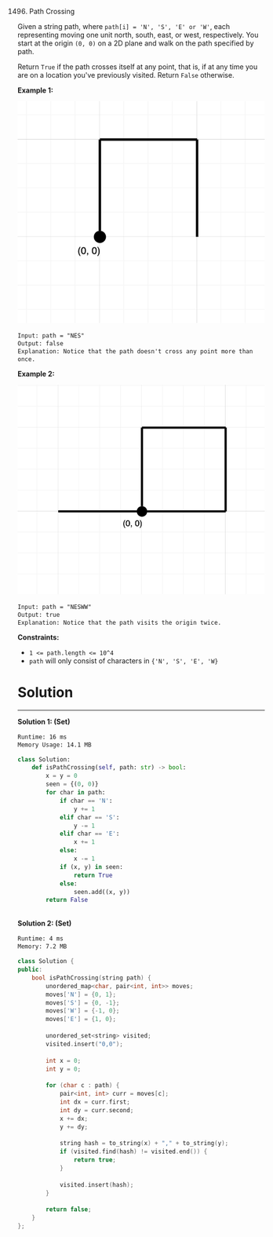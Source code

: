1496. Path Crossing

Given a string path, where `path[i] = 'N', 'S', 'E' or 'W'`, each representing moving one unit north, south, east, or west, respectively. You start at the origin `(0, 0)` on a 2D plane and walk on the path specified by path.

Return `True` if the path crosses itself at any point, that is, if at any time you are on a location you've previously visited. Return `False` otherwise.

 

**Example 1:**

![1496_screen-shot-2020-06-10-at-123929-pm.png](img/1496_screen-shot-2020-06-10-at-123929-pm.png)
```
Input: path = "NES"
Output: false 
Explanation: Notice that the path doesn't cross any point more than once.
```

**Example 2:**

![1496_screen-shot-2020-06-10-at-123843-pm.png](img/1496_screen-shot-2020-06-10-at-123843-pm.png)
```
Input: path = "NESWW"
Output: true
Explanation: Notice that the path visits the origin twice.
``` 

**Constraints:**

* `1 <= path.length <= 10^4`
* `path` will only consist of characters in `{'N', 'S', 'E', 'W}`

# Solution
---
**Solution 1: (Set)**
```
Runtime: 16 ms
Memory Usage: 14.1 MB
```
```python
class Solution:
    def isPathCrossing(self, path: str) -> bool:
        x = y = 0
        seen = {(0, 0)}
        for char in path:
            if char == 'N':
                y += 1
            elif char == 'S':
                y -= 1
            elif char == 'E':
                x += 1
            else:
                x -= 1
            if (x, y) in seen:
                return True    
            else:
                seen.add((x, y))
        return False  
            
```

**Solution 2: (Set)**
```
Runtime: 4 ms
Memory: 7.2 MB
```
```c++
class Solution {
public:
    bool isPathCrossing(string path) {
        unordered_map<char, pair<int, int>> moves;
        moves['N'] = {0, 1};
        moves['S'] = {0, -1};
        moves['W'] = {-1, 0};
        moves['E'] = {1, 0};
        
        unordered_set<string> visited;
        visited.insert("0,0");
        
        int x = 0;
        int y = 0;
        
        for (char c : path) {
            pair<int, int> curr = moves[c];
            int dx = curr.first;
            int dy = curr.second;
            x += dx;
            y += dy;
            
            string hash = to_string(x) + "," + to_string(y);
            if (visited.find(hash) != visited.end()) {
                return true;
            }
            
            visited.insert(hash);
        }
        
        return false;
    }
};
```
